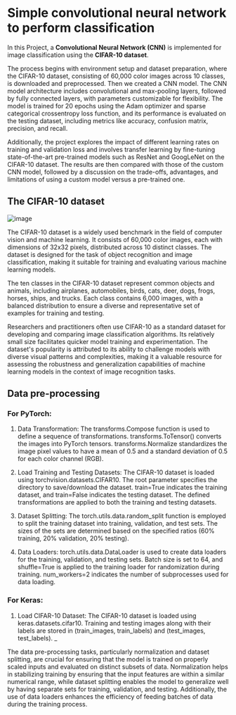 # Simple convolutional neural network to perform classification

In this Project, a **Convolutional Neural Network (CNN)** is implemented for image classification using the **CIFAR-10 dataset**. 

The process begins with environment setup and dataset preparation, where the CIFAR-10 dataset, consisting of 60,000 color images across 10 classes, is downloaded and preprocessed. 
Then we created a CNN model. The CNN model architecture includes convolutional and max-pooling layers, followed by fully connected layers, with parameters customizable for flexibility. 
The model is trained for 20 epochs using the Adam optimizer and sparse categorical crossentropy loss function, and its performance is evaluated on the testing dataset, including metrics like accuracy, confusion matrix, precision, and recall. 

Additionally, the project explores the impact of different learning rates on training and validation loss and involves transfer learning by fine-tuning state-of-the-art pre-trained models such as ResNet and GoogLeNet on the CIFAR-10 dataset. The results are then compared with those of the custom CNN model, followed by a discussion on the trade-offs, advantages, and limitations of using a custom model versus a pre-trained one.

## The CIFAR-10 dataset

![image](https://github.com/Pattern-Recog/Simple-convolutional-neural-network-to-perform-classification/assets/68577937/a74c280f-6613-4462-81ff-539b14ab18ac)


The CIFAR-10 dataset is a widely used benchmark in the field of computer vision and machine learning. It consists of 60,000 color images, each with dimensions of 32x32 pixels, distributed across 10 distinct classes. The dataset is designed for the task of object recognition and image classification, making it suitable for training and evaluating various machine learning models.

The ten classes in the CIFAR-10 dataset represent common objects and animals, including airplanes, automobiles, birds, cats, deer, dogs, frogs, horses, ships, and trucks. Each class contains 6,000 images, with a balanced distribution to ensure a diverse and representative set of examples for training and testing.

Researchers and practitioners often use CIFAR-10 as a standard dataset for developing and comparing image classification algorithms. Its relatively small size facilitates quicker model training and experimentation. The dataset's popularity is attributed to its ability to challenge models with diverse visual patterns and complexities, making it a valuable resource for assessing the robustness and generalization capabilities of machine learning models in the context of image recognition tasks.

## Data pre-processing

### For PyTorch:
1. Data Transformation:
  The transforms.Compose function is used to define a sequence of transformations.
  transforms.ToTensor() converts the images into PyTorch tensors.
  transforms.Normalize standardizes the image pixel values to have a mean of 0.5 and a standard deviation of 0.5 for each color channel (RGB).

2. Load Training and Testing Datasets:
  The CIFAR-10 dataset is loaded using torchvision.datasets.CIFAR10.
  The root parameter specifies the directory to save/download the dataset.
  train=True indicates the training dataset, and train=False indicates the testing dataset.
  The defined transformations are applied to both the training and testing datasets.

3. Dataset Splitting:
  The torch.utils.data.random_split function is employed to split the training dataset into training, validation, and test sets.
  The sizes of the sets are determined based on the specified ratios (60% training, 20% validation, 20% testing).

5. Data Loaders:
  torch.utils.data.DataLoader is used to create data loaders for the training, validation, and testing sets.
  Batch size is set to 64, and shuffle=True is applied to the training loader for randomization during training.
  num_workers=2 indicates the number of subprocesses used for data loading.

### For Keras:

1. Load CIFAR-10 Dataset:
The CIFAR-10 dataset is loaded using keras.datasets.cifar10.
Training and testing images along with their labels are stored in (train_images, train_labels) and (test_images, test_labels).
_

The data pre-processing tasks, particularly normalization and dataset splitting, are crucial for ensuring that the model is trained on properly scaled inputs and evaluated on distinct subsets of data. Normalization helps in stabilizing training by ensuring that the input features are within a similar numerical range, while dataset splitting enables the model to generalize well by having separate sets for training, validation, and testing. Additionally, the use of data loaders enhances the efficiency of feeding batches of data during the training process.





